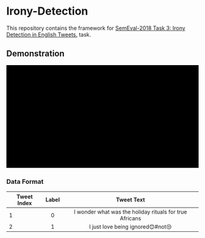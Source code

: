 # Irony-Detection
This repository contains the framework for [SemEval-2018 Task 3: Irony Detection in English Tweets.](https://www.aclweb.org/anthology/S18-1005/) task.

## Demonstration

<p align="center">
<img src="https://github.com/tashinhoss/Irony-Detection/blob/main/Images/ironydetector.gif">
</p>


### Data Format 
| Tweet Index   | Label| Tweet Text  |
| ------------- |:-------------:| :-----:|
| 1     | 0| I wonder what was the holiday rituals for true Africans|
| 2      | 1 |  I just love being ignored😊#not😒 |


